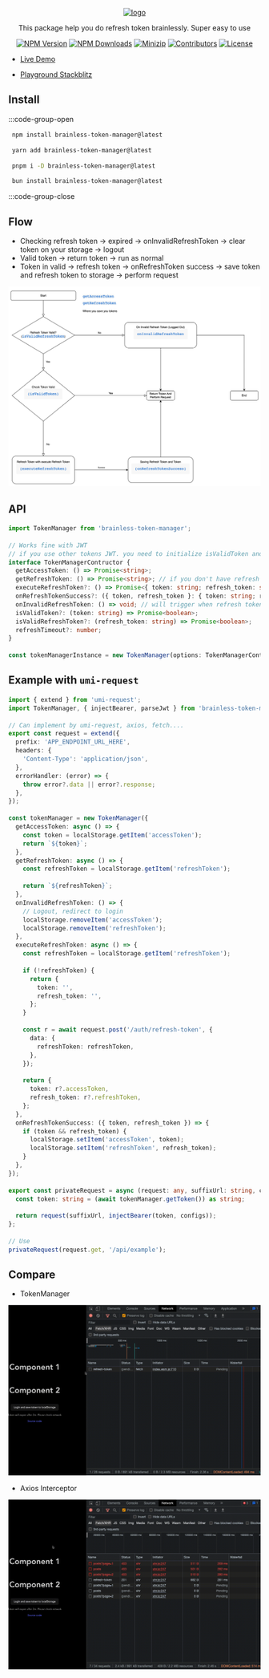 <p align="center">
<a href="https://www.npmjs.com/package/brainless-token-manager" target="_blank" rel="noopener noreferrer">
<img src="https://api.iconify.design/fluent:brain-circuit-20-filled.svg?color=%235fc059" alt="logo" style="width: 100px;"/></a>
</p>

<p align="center">
    This package help you do refresh token brainlessly. Super easy to use
</p>

<p align="center">
  <a href="https://www.npmjs.com/package/brainless-token-manager" target="_blank" rel="noopener noreferrer"><img src="https://badge.fury.io/js/csvs-parsers.svg" alt="NPM Version" /></a>
  <a href="https://www.npmjs.com/package/brainless-token-manager" target="_blank" rel="noopener noreferrer"><img src="https://img.shields.io/npm/dt/brainless-token-manager.svg?logo=npm" alt="NPM Downloads" /></a>
  <a href="https://bundlephobia.com/result?p=brainless-token-manager" target="_blank" rel="noopener noreferrer"><img src="https://img.shields.io/bundlephobia/minzip/brainless-token-manager" alt="Minizip" /></a>
  <a href="https://github.com/hunghg255/brainless-token-manager/graphs/contributors" target="_blank" rel="noopener noreferrer"><img src="https://img.shields.io/badge/all_contributors-1-orange.svg" alt="Contributors" /></a>
  <a href="https://github.com/hunghg255/brainless-token-manager/blob/main/LICENSE" target="_blank" rel="noopener noreferrer"><img src="https://badgen.net/github/license/namnh240795/token-manager" alt="License" /></a>
</p>

- [Live Demo](https://reactjs-handle-refresh-token.vercel.app/)

- [Playground Stackblitz](https://stackblitz.com/edit/react-ts-mdxcmx?file=App.tsx)

## Install

:::code-group-open

```bash [npm]
 npm install brainless-token-manager@latest
```

```bash [yarn]
 yarn add brainless-token-manager@latest
```

```bash [pnpm]
 pnpm i -D brainless-token-manager@latest
```

```bash [bun]
 bun install brainless-token-manager@latest
```

:::code-group-close

## Flow

- Checking refresh token -> expired -> onInvalidRefreshToken -> clear token on your storage -> logout
- Valid token -> return token -> run as normal
- Token in valid -> refresh token -> onRefreshToken success -> save token and refresh token to storage -> perform request

![Demo](https://raw.githubusercontent.com/hunghg255/token-manager/main/img/image.png)

## API

```ts
import TokenManager from 'brainless-token-manager';

// Works fine with JWT
// if you use other tokens JWT. you need to initialize isValidToken and isValidRefreshToken
interface TokenManagerContructor {
  getAccessToken: () => Promise<string>;
  getRefreshToken: () => Promise<string>; // if you don't have refresh token use the same as getAccessToken
  executeRefreshToken?: () => Promise<{ token: string; refresh_token: string }>;
  onRefreshTokenSuccess?: ({ token, refresh_token }: { token: string; refresh_token: string }) => void;
  onInvalidRefreshToken: () => void; // will trigger when refresh token expired
  isValidToken?: (token: string) => Promise<boolean>;
  isValidRefreshToken?: (refresh_token: string) => Promise<boolean>;
  refreshTimeout?: number;
}

const tokenManagerInstance = new TokenManager(options: TokenManagerContructor);
```

## Example with `umi-request`

```ts twoslash
import { extend } from 'umi-request';
import TokenManager, { injectBearer, parseJwt } from 'brainless-token-manager';

// Can implement by umi-request, axios, fetch....
export const request = extend({
  prefix: 'APP_ENDPOINT_URL_HERE',
  headers: {
    'Content-Type': 'application/json',
  },
  errorHandler: (error) => {
    throw error?.data || error?.response;
  },
});

const tokenManager = new TokenManager({
  getAccessToken: async () => {
    const token = localStorage.getItem('accessToken');
    return `${token}`;
  },
  getRefreshToken: async () => {
    const refreshToken = localStorage.getItem('refreshToken');

    return `${refreshToken}`;
  },
  onInvalidRefreshToken: () => {
    // Logout, redirect to login
    localStorage.removeItem('accessToken');
    localStorage.removeItem('refreshToken');
  },
  executeRefreshToken: async () => {
    const refreshToken = localStorage.getItem('refreshToken');

    if (!refreshToken) {
      return {
        token: '',
        refresh_token: '',
      };
    }

    const r = await request.post('/auth/refresh-token', {
      data: {
        refreshToken: refreshToken,
      },
    });

    return {
      token: r?.accessToken,
      refresh_token: r?.refreshToken,
    };
  },
  onRefreshTokenSuccess: ({ token, refresh_token }) => {
    if (token && refresh_token) {
      localStorage.setItem('accessToken', token);
      localStorage.setItem('refreshToken', refresh_token);
    }
  },
});

export const privateRequest = async (request: any, suffixUrl: string, configs?: any) => {
  const token: string = (await tokenManager.getToken()) as string;

  return request(suffixUrl, injectBearer(token, configs));
};

// Use
privateRequest(request.get, '/api/example');
```

## Compare

- TokenManager

![Token manager](https://raw.githubusercontent.com/hunghg255/token-manager/main/assets/token-manager.gif)

- Axios Interceptor

![Token manager](https://raw.githubusercontent.com/hunghg255/token-manager/main/assets/axios.gif)
